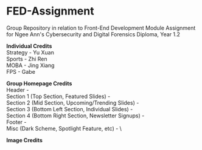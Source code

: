 # FED-Assignment
Group Repository in relation to Front-End Development Module Assignment for Ngee Ann's Cybersecurity and Digital Forensics Diploma, Year 1.2

**Individual Credits**\
Strategy - Yu Xuan\
Sports - Zhi Ren\
MOBA - Jing Xiang\
FPS - Gabe

**Group Homepage Credits**\
Header - \
Section 1 (Top Section, Featured Slides) - \
Section 2 (Mid Section, Upcoming/Trending Slides) - \
Section 3 (Bottom Left Section, Individual Slides) - \
Section 4 (Bottom Right Section, Newsletter Signups) - \
Footer - \
Misc (Dark Scheme, Spotlight Feature, etc) - \

**Image Credits**
